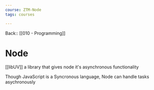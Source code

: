 ```yaml
---
course: ZTM-Node
tags: courses

---
```


Back:: [[010 - Programming]]


# Node

[[libUV]]
	a library that gives node it's asynchronous functionality 

Though JavaScript is a Syncronous language, Node can handle tasks asychronously 

